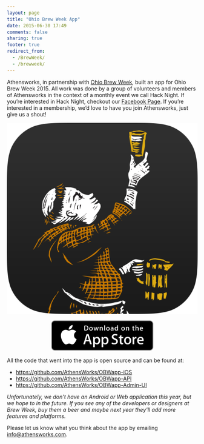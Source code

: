 ```yaml
---
layout: page
title: "Ohio Brew Week App"
date: 2015-06-30 17:49
comments: false
sharing: true
footer: true
redirect_from:
  - /BrewWeek/
  - /brewweek/
---
```


Athensworks, in partnership with [Ohio Brew Week](http://OhioBrewWeek.com), built an app for Ohio Brew Week 2015. All work was done by a group of volunteers and members of Athensworks in the context of a monthly event we call Hack Night. If you’re interested in Hack Night, checkout our [Facebook Page](https://www.facebook.com/Athensworks). If you’re interested in a membership, we’d love to have you join Athensworks, just give us a shout!

<center>
  <p>
    <a href="https://itunes.apple.com/us/app/id1014314995">
      <img src="/assets/brewweek_app_logo.png" id="brew-week-logo" alt="Brew Week App Logo" />
    </a>
  </p>

  <p>
    <a href="https://itunes.apple.com/us/app/id1014314995">
      <img src="/assets/app_store.svg" alt="Download on the AppStore" />
    </a>
  </p>
</center>

All the code that went into the app is open source and can be found at:

* <https://github.com/AthensWorks/OBWapp-iOS>
* <https://github.com/AthensWorks/OBWapp-API>
* <https://github.com/AthensWorks/OBWapp-Admin-UI>

*Unfortunately, we don't have an Android or Web application this year, but we hope to in the future. If you see any of the developers or designers at Brew Week, buy them a beer and maybe next year they'll add more features and platforms.*

Please let us know what you think about the app by emailing [info@athensworks.com](mailto:info@athensworks.com).